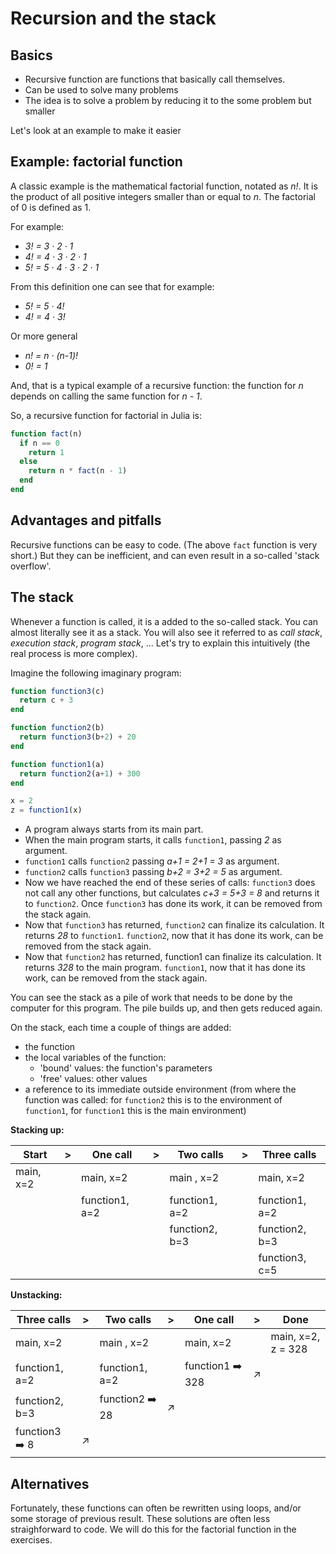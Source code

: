 # Recursion and the stack

## Basics

- Recursive function are functions that basically call themselves.
- Can be used to solve many problems
- The idea is to solve a problem by reducing it to the some problem but smaller

Let's look at an example to make it easier

## Example: factorial function

A classic example is the mathematical factorial function, notated as *n!*. It is the product of all positive integers smaller than or equal to *n*. The factorial of 0 is defined as 1.

For example:
- *3! = 3 &#183; 2 &#183; 1*
- *4! = 4 &#183; 3 &#183; 2 &#183; 1*
- *5! = 5 &#183; 4 &#183; 3 &#183; 2 &#183; 1*

From this definition one can see that for example:
- *5! = 5 &#183; 4!*
- *4! = 4 &#183; 3!*

Or more general

- *n! = n &#183; (n-1)!*
- *0! = 1*

And, that is a typical example of a recursive function: the function for *n* depends on calling the same function for *n - 1*.

So, a recursive function for factorial in Julia is:

```julia
function fact(n)
  if n == 0
    return 1
  else
    return n * fact(n - 1)
  end
end
```

## Advantages and pitfalls

Recursive functions can be easy to code. (The above `fact` function is very short.) But they can be inefficient, and can even result in a so-called 'stack overflow'.

## The stack

Whenever a function is called, it is a added to the so-called stack. You can almost literally see it as a stack. You will also see it referred to as *call stack*, *execution stack*, *program stack*, ... Let's try to explain this intuitively (the real process is more complex).

Imagine the following imaginary program:

```julia
function function3(c)
  return c + 3
end

function function2(b)
  return function3(b+2) + 20
end

function function1(a)
  return function2(a+1) + 300
end

x = 2
z = function1(x)
```

- A program always starts from its main part.
- When the main program starts, it calls `function1`, passing *2* as argument.
- `function1` calls `function2` passing *a+1 = 2+1 = 3* as argument.
- `function2` calls `function3` passing *b+2 = 3+2 = 5* as argument.
- Now we have reached the end of these series of calls: `function3` does not call any other functions, but calculates *c+3 = 5+3 = 8* and returns it to `function2`. Once `function3` has done its work, it can be removed from the stack again.
- Now that `function3` has returned, `function2` can finalize its calculation. It returns *28* to `function1`. `function2`, now that it has done its work, can be removed from the stack again.
- Now that `function2` has returned, function1 can finalize its calculation. It returns *328* to the main program. `function1`, now that it has done its work, can be removed from the stack again.


You can see the stack as a pile of work that needs to be done by the computer for this program. The pile builds up, and then gets reduced again.

On the stack, each time a couple of things are added:
- the function
- the local variables of the function:
  - 'bound' values: the function's parameters
  - 'free' values: other values
- a reference to its immediate outside environment (from where the function was called: for `function2` this is to the environment of `function1`, for `function1` this is the main environment)

**Stacking up:**

| Start       | > | One call       | > | Two calls      | > | Three calls    |
| ----------- |---| -------------  |---| -------------- |---| -------------- |
| main,   x=2 |   | main,     x=2  |   | main     , x=2 |   | main,      x=2 |
|             |   | function1, a=2 |   | function1, a=2 |   | function1, a=2 |
|             |   |                |   | function2, b=3 |   | function2, b=3 |
|             |   |                |   |                |   | function3, c=5 |

**Unstacking:**

| Three calls    | > | Two calls      | > | One call       | > | Done        |
| -------------- |---| -------------- |---| -------------  |---| ----------- |
| main,      x=2 |   | main     , x=2 |   | main,     x=2  |   | main,   x=2, z = 328 |
| function1, a=2 |   | function1, a=2 |   | function1 :arrow_right: 328 | :arrow_upper_right:  |             |
| function2, b=3 |   | function2 :arrow_right: 28 | :arrow_upper_right:  |                |   |             |
| function3 :arrow_right: 8  | :arrow_upper_right:  |                |   |                |   |             |


## Alternatives

Fortunately, these functions can often be rewritten using loops, and/or some storage of previous result. These solutions are often less straighforward to code. We will do this for the factorial function in the exercises.
